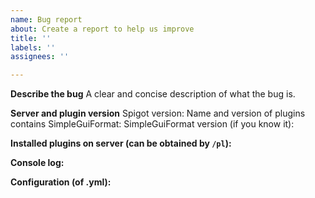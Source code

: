 ```yaml
---
name: Bug report
about: Create a report to help us improve
title: ''
labels: ''
assignees: ''

---
```


**Describe the bug**
A clear and concise description of what the bug is.


**Server and plugin version**
Spigot version:
Name and version of plugins contains SimpleGuiFormat:
SimpleGuiFormat version (if you know it):

**Installed plugins on server (can be obtained by `/pl`):**

**Console log:**

**Configuration (of <gui>.yml):**
